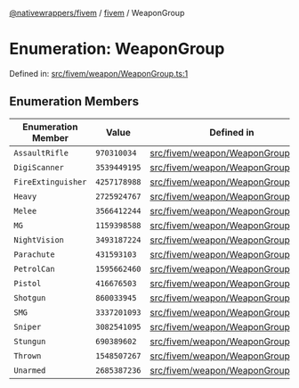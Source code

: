 [@nativewrappers/fivem](../../README.md) / [fivem](../README.md) / WeaponGroup

# Enumeration: WeaponGroup

Defined in: [src/fivem/weapon/WeaponGroup.ts:1](https://github.com/nativewrappers/nativewrappers/blob/427b5ee59afa6efb7a0db0f5ab134f700c75b61b/src/fivem/weapon/WeaponGroup.ts#L1)

## Enumeration Members

| Enumeration Member | Value | Defined in |
| ------ | ------ | ------ |
| <a id="assaultrifle"></a> `AssaultRifle` | `970310034` | [src/fivem/weapon/WeaponGroup.ts:6](https://github.com/nativewrappers/nativewrappers/blob/427b5ee59afa6efb7a0db0f5ab134f700c75b61b/src/fivem/weapon/WeaponGroup.ts#L6) |
| <a id="digiscanner"></a> `DigiScanner` | `3539449195` | [src/fivem/weapon/WeaponGroup.ts:7](https://github.com/nativewrappers/nativewrappers/blob/427b5ee59afa6efb7a0db0f5ab134f700c75b61b/src/fivem/weapon/WeaponGroup.ts#L7) |
| <a id="fireextinguisher"></a> `FireExtinguisher` | `4257178988` | [src/fivem/weapon/WeaponGroup.ts:8](https://github.com/nativewrappers/nativewrappers/blob/427b5ee59afa6efb7a0db0f5ab134f700c75b61b/src/fivem/weapon/WeaponGroup.ts#L8) |
| <a id="heavy"></a> `Heavy` | `2725924767` | [src/fivem/weapon/WeaponGroup.ts:15](https://github.com/nativewrappers/nativewrappers/blob/427b5ee59afa6efb7a0db0f5ab134f700c75b61b/src/fivem/weapon/WeaponGroup.ts#L15) |
| <a id="melee"></a> `Melee` | `3566412244` | [src/fivem/weapon/WeaponGroup.ts:3](https://github.com/nativewrappers/nativewrappers/blob/427b5ee59afa6efb7a0db0f5ab134f700c75b61b/src/fivem/weapon/WeaponGroup.ts#L3) |
| <a id="mg"></a> `MG` | `1159398588` | [src/fivem/weapon/WeaponGroup.ts:9](https://github.com/nativewrappers/nativewrappers/blob/427b5ee59afa6efb7a0db0f5ab134f700c75b61b/src/fivem/weapon/WeaponGroup.ts#L9) |
| <a id="nightvision"></a> `NightVision` | `3493187224` | [src/fivem/weapon/WeaponGroup.ts:10](https://github.com/nativewrappers/nativewrappers/blob/427b5ee59afa6efb7a0db0f5ab134f700c75b61b/src/fivem/weapon/WeaponGroup.ts#L10) |
| <a id="parachute"></a> `Parachute` | `431593103` | [src/fivem/weapon/WeaponGroup.ts:11](https://github.com/nativewrappers/nativewrappers/blob/427b5ee59afa6efb7a0db0f5ab134f700c75b61b/src/fivem/weapon/WeaponGroup.ts#L11) |
| <a id="petrolcan"></a> `PetrolCan` | `1595662460` | [src/fivem/weapon/WeaponGroup.ts:17](https://github.com/nativewrappers/nativewrappers/blob/427b5ee59afa6efb7a0db0f5ab134f700c75b61b/src/fivem/weapon/WeaponGroup.ts#L17) |
| <a id="pistol"></a> `Pistol` | `416676503` | [src/fivem/weapon/WeaponGroup.ts:4](https://github.com/nativewrappers/nativewrappers/blob/427b5ee59afa6efb7a0db0f5ab134f700c75b61b/src/fivem/weapon/WeaponGroup.ts#L4) |
| <a id="shotgun"></a> `Shotgun` | `860033945` | [src/fivem/weapon/WeaponGroup.ts:12](https://github.com/nativewrappers/nativewrappers/blob/427b5ee59afa6efb7a0db0f5ab134f700c75b61b/src/fivem/weapon/WeaponGroup.ts#L12) |
| <a id="smg"></a> `SMG` | `3337201093` | [src/fivem/weapon/WeaponGroup.ts:5](https://github.com/nativewrappers/nativewrappers/blob/427b5ee59afa6efb7a0db0f5ab134f700c75b61b/src/fivem/weapon/WeaponGroup.ts#L5) |
| <a id="sniper"></a> `Sniper` | `3082541095` | [src/fivem/weapon/WeaponGroup.ts:13](https://github.com/nativewrappers/nativewrappers/blob/427b5ee59afa6efb7a0db0f5ab134f700c75b61b/src/fivem/weapon/WeaponGroup.ts#L13) |
| <a id="stungun"></a> `Stungun` | `690389602` | [src/fivem/weapon/WeaponGroup.ts:14](https://github.com/nativewrappers/nativewrappers/blob/427b5ee59afa6efb7a0db0f5ab134f700c75b61b/src/fivem/weapon/WeaponGroup.ts#L14) |
| <a id="thrown"></a> `Thrown` | `1548507267` | [src/fivem/weapon/WeaponGroup.ts:16](https://github.com/nativewrappers/nativewrappers/blob/427b5ee59afa6efb7a0db0f5ab134f700c75b61b/src/fivem/weapon/WeaponGroup.ts#L16) |
| <a id="unarmed"></a> `Unarmed` | `2685387236` | [src/fivem/weapon/WeaponGroup.ts:2](https://github.com/nativewrappers/nativewrappers/blob/427b5ee59afa6efb7a0db0f5ab134f700c75b61b/src/fivem/weapon/WeaponGroup.ts#L2) |
